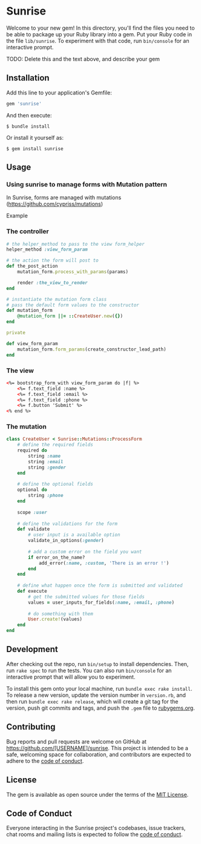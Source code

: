 # Sunrise

Welcome to your new gem! In this directory, you'll find the files you need to be able to package up your Ruby library into a gem. Put your Ruby code in the file `lib/sunrise`. To experiment with that code, run `bin/console` for an interactive prompt.

TODO: Delete this and the text above, and describe your gem

## Installation

Add this line to your application's Gemfile:

```ruby
gem 'sunrise'
```

And then execute:

    $ bundle install

Or install it yourself as:

    $ gem install sunrise

## Usage

### Using sunrise to manage forms with Mutation pattern

In Sunrise, forms are managed with mutations (https://github.com/cypriss/mutations)

Example


### The controller

```ruby
# the helper_method to pass to the view form_helper
helper_method :view_form_param

# the action the form will post to
def the_post_action
    mutation_form.process_with_params(params)

    render :the_view_to_render
end

# instantiate the mutation form class
# pass the default form values to the constructor    
def mutation_form
    @mutation_form ||= ::CreateUser.new({})
end

private

def view_form_param
    mutation_form.form_params(create_constructor_lead_path)
end
```

### The view

```html
<%= bootstrap_form_with view_form_param do |f| %>
    <%= f.text_field :name %>
    <%= f.text_field :email %>
    <%= f.text_field :phone %>
    <%= f.button 'Submit' %>
<% end %>
```

### The mutation

```ruby
class CreateUser < Sunrise::Mutations::ProcessForm
    # define the required fields
    required do
        string :name
        string :email
        string :gender
    end
    
    # define the optional fields
    optional do
        string :phone 
    end
    
    scope :user
    
    # define the validations for the form
    def validate
        # user input is a available option
        validate_in_options(:gender)
        
        # add a custom error on the field you want
        if error_on_the_name?
            add_error(:name, :custom, 'There is an error !')
        end
    end
    
    # define what happen once the form is submitted and validated
    def execute
        # get the submitted values for those fields
        values = user_inputs_for_fields(:name, :email, :phone)
        
        # do something with them
        User.create!(values)
    end
end

```

## Development

After checking out the repo, run `bin/setup` to install dependencies. Then, run `rake spec` to run the tests. You can also run `bin/console` for an interactive prompt that will allow you to experiment.

To install this gem onto your local machine, run `bundle exec rake install`. To release a new version, update the version number in `version.rb`, and then run `bundle exec rake release`, which will create a git tag for the version, push git commits and tags, and push the `.gem` file to [rubygems.org](https://rubygems.org).

## Contributing

Bug reports and pull requests are welcome on GitHub at https://github.com/[USERNAME]/sunrise. This project is intended to be a safe, welcoming space for collaboration, and contributors are expected to adhere to the [code of conduct](https://github.com/[USERNAME]/sunrise/blob/master/CODE_OF_CONDUCT.md).


## License

The gem is available as open source under the terms of the [MIT License](https://opensource.org/licenses/MIT).

## Code of Conduct

Everyone interacting in the Sunrise project's codebases, issue trackers, chat rooms and mailing lists is expected to follow the [code of conduct](https://github.com/[USERNAME]/sunrise/blob/master/CODE_OF_CONDUCT.md).
